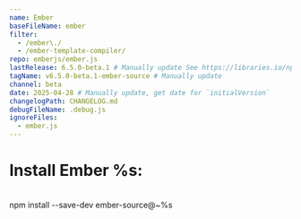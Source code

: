 ```yaml
---
name: Ember
baseFileName: ember
filter:
  - /ember\./
  - /ember-template-compiler/
repo: emberjs/ember.js
lastRelease: 6.5.0-beta.1 # Manually update See https://libraries.io/npm/ember-source throughout
tagName: v6.5.0-beta.1-ember-source # Manually update
channel: beta
date: 2025-04-28 # Manually update, get date for `initialVersion`
changelogPath: CHANGELOG.md
debugFileName: .debug.js
ignoreFiles:
  - ember.js
---
```


# Install Ember %s:

<br>
npm install --save-dev ember-source@~%s
